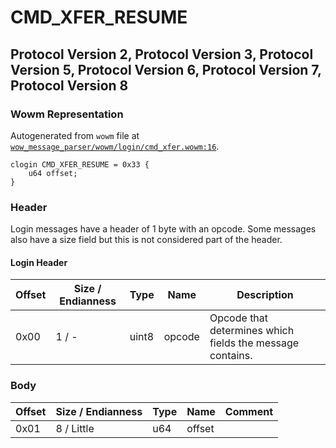 # CMD_XFER_RESUME

## Protocol Version 2, Protocol Version 3, Protocol Version 5, Protocol Version 6, Protocol Version 7, Protocol Version 8

### Wowm Representation

Autogenerated from `wowm` file at [`wow_message_parser/wowm/login/cmd_xfer.wowm:16`](https://github.com/gtker/wow_messages/tree/main/wow_message_parser/wowm/login/cmd_xfer.wowm#L16).
```rust,ignore
clogin CMD_XFER_RESUME = 0x33 {
    u64 offset;
}
```
### Header

Login messages have a header of 1 byte with an opcode. Some messages also have a size field but this is not considered part of the header.

#### Login Header

| Offset | Size / Endianness | Type   | Name   | Description |
| ------ | ----------------- | ------ | ------ | ----------- |
| 0x00   | 1 / -             | uint8  | opcode | Opcode that determines which fields the message contains.|

### Body

| Offset | Size / Endianness | Type | Name | Comment |
| ------ | ----------------- | ---- | ---- | ------- |
| 0x01 | 8 / Little | u64 | offset |  |

